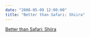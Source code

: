 ```yaml
---
date: "2008-05-09 12:00:00"
title: "Better than Safari: Shiira"
---
```


[Better than Safari: Shiira](/lemire/blog/2008/05-09-better-than-safari-shiira)

